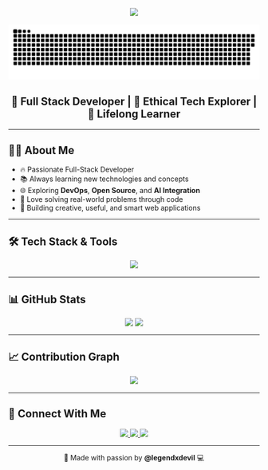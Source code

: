 <!-- Aesthetic GitHub Profile README for @legendxdevil -->

<p align="center">
  <img src="https://capsule-render.vercel.app/api?type=waving&height=120&text=Hi%20I'm%20Nandkishor%20Soni!%20👋&fontAlign=50&fontColor=FFFFFF&fontSize=24&color=gradient"/>
</p>

<p align="center">
  <img src="https://raw.githubusercontent.com/legendxdevil/legendxdevil/output/snake.svg" alt="Animated snake" />
</p>

<h2 align="center">🚀 Full Stack Developer | 🔐 Ethical Tech Explorer | 🎯 Lifelong Learner</h2>

---

## 👨‍💼 About Me

- 🔥 Passionate Full-Stack Developer  
- 📚 Always learning new technologies and concepts  
- 🌐 Exploring **DevOps**, **Open Source**, and **AI Integration**  
- 🧠 Love solving real-world problems through code  
- 🎨 Building creative, useful, and smart web applications  

---

## 🛠️ Tech Stack & Tools

<p align="center">
  <img src="https://skillicons.dev/icons?i=js,html,css,react,nodejs,java,c,mysql,git,github,figma,photoshop" />
</p>

---

## 📊 GitHub Stats

<p align="center">
  <img src="https://github-readme-stats.vercel.app/api?username=legendxdevil&show_icons=true&theme=tokyonight" height="160"/>
  <img src="https://github-readme-streak-stats.herokuapp.com/?user=legendxdevil&theme=tokyonight" height="160"/>
</p>

---

## 📈 Contribution Graph

<p align="center">
  <img src="https://github-readme-activity-graph.vercel.app/graph?username=legendxdevil&theme=react-dark" />
</p>

---

## 🔗 Connect With Me

<p align="center">
  <a href="https://www.linkedin.com/in/YOUR-LINKEDIN-HERE/" target="_blank">
    <img src="https://img.shields.io/badge/LinkedIn-blue?style=for-the-badge&logo=linkedin"/>
  </a>
  <a href="https://www.youtube.com/YOUR-CHANNEL-HERE" target="_blank">
    <img src="https://img.shields.io/badge/YouTube-red?style=for-the-badge&logo=youtube"/>
  </a>
  <a href="https://twitter.com/YOUR-TWITTER-HANDLE" target="_blank">
    <img src="https://img.shields.io/badge/Twitter-blue?style=for-the-badge&logo=twitter"/>
  </a>
</p>

---

<p align="center">🌟 Made with passion by <strong>@legendxdevil</strong> 💻</p>
